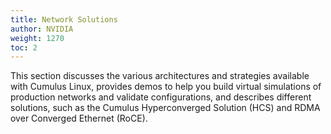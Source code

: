 ```yaml
---
title: Network Solutions
author: NVIDIA
weight: 1270
toc: 2
---
```

This section discusses the various architectures and strategies available with Cumulus Linux, provides demos to help you build virtual simulations of production networks and validate configurations, and describes different solutions, such as the Cumulus Hyperconverged Solution (HCS) and RDMA over Converged Ethernet (RoCE).
